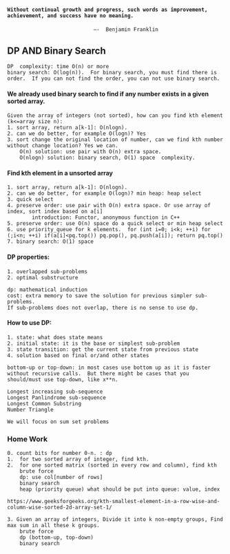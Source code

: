 #### `Without continual growth and progress, such words as improvement, achievement, and success have no meaning.`

                                ―-  Benjamin Franklin


## DP AND Binary Search

    DP  complexity: time O(n) or more
    binary search: O(log(n)).  For binary search, you must find there is order.  If you can not find the order, you can not use binary search.

#### We already used binary search to find if any number exists in a given sorted array.
    Given the array of integers (not sorted), how can you find kth element (k<=array size n):
    1. sort array, return a[k-1]: O(nlogn).
    2. can we do better, for example O(logn)? Yes
    3. sort change the original location of number, can we find kth number without change location? Yes we can.
        O(n) solution: use pair with O(n) extra space.
        O(nlogn) solution: binary search, O(1) space  complexity.

#### Find kth element in a unsorted array 
    1. sort array, return a[k-1]: O(nlogn).
    2. can we do better, for example O(logn)? min heap: heap select
    3. quick select
    4. preserve order: use pair with O(n) extra space. Or use array of index, sort index based on a[i]
            introduction: Functor, anonymous function in C++
    5. preserve order: use O(n) space do a quick select or min heap select
    6. use priority_queue for k elements.  for (int i=0; i<k; ++i) for (;i<n; ++i) if(a[i]<pq.top()) pq.pop(), pq.push(a[i]); return pq.top()
    7. binary search: O(1) space

#### DP properties:
    1. overlapped sub-problems
    2. optimal substructure

    dp: mathematical induction
    cost: extra memory to save the solution for previous simpler sub-problems.
    If sub-problems does not overlap, there is no sense to use dp.

#### How to use DP:
    1. state: what does state means
    2. initial state: it is the base or simplest sub-problem
    3. state transition: get the current state from previous state
    4. solution based on final or/and other states

    bottom-up or top-down: in most cases use bottom up as it is faster without recursive calls.  But there might be cases that you should/must use top-down, like x**n.

    Longest increasing sub-sequence
    Longest Panlindrome sub-sequence
    Longest Common Substring
    Number Triangle

    We will focus on sum set problems


### Home Work

    0. count bits for number 0-n. : dp
    1.  for two sorted array of integer, find kth.
    2.  for one sorted matrix (sorted in every row and column), find kth
        brute force
        dp: use col[number of rows]
        binary search
        heap (priority queue) what should be put into queue: value, index

    https://www.geeksforgeeks.org/kth-smallest-element-in-a-row-wise-and-column-wise-sorted-2d-array-set-1/

    3. Given an array of integers, Divide it into k non-empty groups, Find max sum in all these k groups.
        brute force
        dp (bottom-up, top-down)
        binary search

